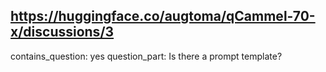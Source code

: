 ## https://huggingface.co/augtoma/qCammel-70-x/discussions/3

contains_question: yes
question_part: Is there a prompt template?